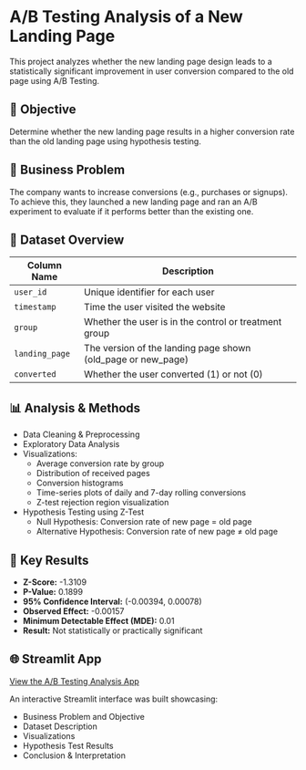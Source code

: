 # A/B Testing Analysis of a New Landing Page

This project analyzes whether the new landing page design leads to a statistically significant improvement in user conversion compared to the old page using A/B Testing.

## 📌 Objective

Determine whether the new landing page results in a higher conversion rate than the old landing page using hypothesis testing.

## 🎯 Business Problem

The company wants to increase conversions (e.g., purchases or signups). To achieve this, they launched a new landing page and ran an A/B experiment to evaluate if it performs better than the existing one.

## 🧠 Dataset Overview

| Column Name   | Description |
|---------------|-------------|
| `user_id`     | Unique identifier for each user |
| `timestamp`   | Time the user visited the website |
| `group`       | Whether the user is in the control or treatment group |
| `landing_page`| The version of the landing page shown (old_page or new_page) |
| `converted`   | Whether the user converted (1) or not (0) |

## 📊 Analysis & Methods

- Data Cleaning & Preprocessing
- Exploratory Data Analysis
- Visualizations:
  - Average conversion rate by group
  - Distribution of received pages
  - Conversion histograms
  - Time-series plots of daily and 7-day rolling conversions
  - Z-test rejection region visualization
- Hypothesis Testing using Z-Test
  - Null Hypothesis: Conversion rate of new page = old page
  - Alternative Hypothesis: Conversion rate of new page ≠ old page

## 🔬 Key Results

- **Z-Score:** -1.3109  
- **P-Value:** 0.1899  
- **95% Confidence Interval:** (-0.00394, 0.00078)  
- **Observed Effect:** -0.00157  
- **Minimum Detectable Effect (MDE):** 0.01  
- **Result:** Not statistically or practically significant

## 🌐 Streamlit App
[View the A/B Testing Analysis App](https://abtestresult.streamlit.app)

An interactive Streamlit interface was built showcasing:
- Business Problem and Objective
- Dataset Description
- Visualizations
- Hypothesis Test Results
- Conclusion & Interpretation



